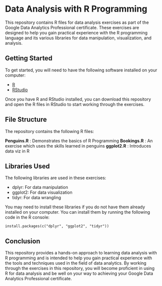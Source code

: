 # Data Analysis with R Programming
This repository contains R files for data analysis exercises as part of the Google Data Analytics Professional certificate. These exercises are designed to help you gain practical experience with the R programming language and its various libraries for data manipulation, visualization, and analysis.

## Getting Started
To get started, you will need to have the following software installed on your computer:

- [R](https://cran.r-project.org/bin/windows/base/)
- [RStudio](https://posit.co/download/rstudio-desktop/)


Once you have R and RStudio installed, you can download this repository and open the R files in RStudio to start working through the exercises.

## File Structure
The repository contains the following R files:

**Penguins.R** : Demonstrates the basics of R Programming
**Bookings.R** : An exercise which uses the skills learned in penguins
**ggplot2.R** : Introduces data viz in R

## Libraries Used
The following libraries are used in these exercises:

- dplyr: For data manipulation
- ggplot2: For data visualization
- tidyr: For data wrangling

You may need to install these libraries if you do not have them already installed on your computer. You can install them by running the following code in the R console:

```
install.packages(c("dplyr", "ggplot2", "tidyr"))
```

## Conclusion
This repository provides a hands-on approach to learning data analysis with R programming and is intended to help you gain practical experience with the tools and techniques used in the field of data analytics. By working through the exercises in this repository, you will become proficient in using R for data analysis and be well on your way to achieving your Google Data Analytics Professional certificate.
